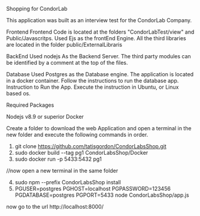 Shopping for CondorLab

This application was built as an interview test for the CondorLab Company.

Frontend
Frontend Code is located at the folders "CondorLabTest/view" and Public/Javascritps. 
Used Ejs as the frontEnd Engine.
All the third libraries are located in the folder public/ExternalLibraris

BackEnd
Used nodejs As the Backend Server.
The third party modules can be identified by a comment at the top of the files.

Database
Used Postgres as the Database engine. The application is located in a docker container. Follow the instructions to run the database app.
Instruction to Run the App.
Execute the instruction in Ubuntu, or Linux based os.

Required Packages 

Nodejs v8.9 or superior
Docker  
 
Create a folder to download the web Application and open a terminal in the new folder and execute the following commands in order.
1.	git clone https://github.com/tatisgordon/CondorLabsShop.git
2.	sudo docker build --tag pg1 CondorLabsShop/Docker
3.	sudo docker run -p 5433:5432 pg1

//now open a new terminal in the same folder

4.	sudo npm --prefix CondorLabsShop install
5.	PGUSER=postgres PGHOST=localhost PGPASSWORD=123456 PGDATABASE=postgres PGPORT=5433  node CondorLabsShop/app.js
 
now  go to the url http://localhost:8000/
